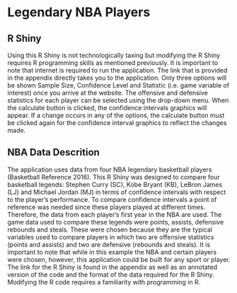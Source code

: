# Legendary NBA Players
## R Shiny
Using this R Shiny is not technologically taxing but modifying the R Shiny requires R programming skills as mentioned previously. It is 
important to note that internet is required to run the application. The link that is provided in the appendix directly takes you to the 
application. Only three options will be shown Sample Size, Confidence Level and Statistic (i.e. game variable of interest) once you arrive at 
the website. The offensive and defensive statistics for each player can be selected using the drop-down menu. When the calculate button is 
clicked, the confidence intervals graphics will appear. If a change occurs in any of the options, the calculate button must be clicked again 
for the confidence interval graphics to reflect the changes made.

## NBA Data Descrition
The application uses data from four NBA legendary basketball players (Basketball Reference 2016). This R Shiny was designed to compare four 
basketball legends: Stephen Curry (SC), Kobe Bryant (KB), LeBron James (LJ) and Michael Jordan (MJ) in terms of confidence intervals with 
respect to the player’s performance. To compare confidence intervals a point of reference was needed since these players played at different
times. Therefore, the data from each player’s first year in the NBA are used. The game data used to compare these legends were points, assists,
defensive rebounds and steals. These were chosen because they are the typical variables used to compare players in which two are offensive 
statistics (points and assists) and two are defensive (rebounds and steals). It is important to note that while in this example the NBA and 
certain players were chosen, however, this application could be built for any sport or player. The link for the R Shiny is found in the 
appendix as well as an annotated version of the code and the format of the data required for the R Shiny. Modifying the R code requires a 
familiarity with programming in R.

